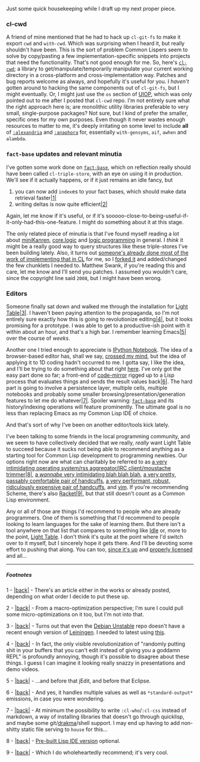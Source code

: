 Just some quick housekeeping while I draft up my next proper piece.

### cl-cwd

A friend of mine mentioned that he had to hack up `cl-git-fs` to make it export `cwd` and `with-cwd`. Which was surprising when I heard it, but really shouldn't have been. This is the sort of problem Common Lispers seem to solve by copy/pasting a few implementation-specific snippets into projects that need the functionality. That's not good enough for me. So, here's [`cl-cwd`](https://github.com/Inaimathi/cl-cwd); a library to get/manipulate/temporarily manipulate your current working directory in a cross-platform and cross-implementation way. Patches and bug reports welcome as always, and hopefully it's useful for you. I *haven't* gotten around to hacking the same components out of `cl-git-fs`, but I might eventually. Or, I might just use the `os` section of [UIOP](http://quickdocs.org/uiop/), which was only pointed out to me after I posted that `cl-cwd` repo. I'm not entirely sure what the right approach here is; are monolithic utility libraries preferable to very small, single-purpose packages? Not sure, but I kind of prefer the smaller, specific ones for my own purposes. Even though it never wastes enough resources to matter to me, it's deeply irritating on some level to include **all** of [`:alexandria`](http://www.cliki.net/Alexandria) and [`:anaphora`](http://www.cliki.net/Anaphora) for, essentially `with-gensyms`, `aif`, `awhen` and `alambda`.

### `fact-base` updates and relevant minutia

I've gotten some work done on [`fact-base`](https://github.com/Inaimathi/fact-base), which on reflection really should have been called `cl-triple-store`, with an eye on using it in production. We'll see if it actually happens, or if it just remains an idle fancy, but


1.   you can now add `index`es to your fact bases, which should make data retrieval faster<a name="note-Thu-Mar-20-195226EDT-2014"></a>[|1|](#foot-Thu-Mar-20-195226EDT-2014)
1.   writing deltas is now quite efficient<a name="note-Thu-Mar-20-195230EDT-2014"></a>[|2|](#foot-Thu-Mar-20-195230EDT-2014)


Again, let me know if it's useful, or if it's sooooo-close-to-being-useful-if-it-only-had-this-one-feature. I might do something about it at this stage.

The only related piece of minutia is that I've found myself reading a lot about [miniKanren](http://minikanren.org/), [core.logic](https://github.com/clojure/core.logic) and [logic programming](https://en.wikipedia.org/wiki/Logic_programming) in general. I *think* it might be a really good way to query structures like these triple-stores I've been building lately. Also, it turns out [someone's already done most of the work of implementing that in CL](http://common-lisp.net/project/cl-kanren-trs/) for me, so I [forked it](https://github.com/Inaimathi/cl-kanren-trs) and added/changed the few chunklets I needed to. Matthew Swank, if you're reading this and care, let me know and I'll send you patches. I assumed you wouldn't care, since the copyright line said `2008`, but I might have been wrong.

### Editors

Someone finally sat down and walked me through the installation for [Light Table](http://www.lighttable.com/)<a name="note-Thu-Mar-20-195232EDT-2014"></a>[|3|](#foot-Thu-Mar-20-195232EDT-2014). I haven't been paying attention to the propaganda, so I'm not entirely sure exactly how this is going to revolutionize editing<a name="note-Thu-Mar-20-195235EDT-2014"></a>[|4|](#foot-Thu-Mar-20-195235EDT-2014), but it looks promising for a prototype. I was able to get to a productive-ish point with it within about an hour, and that's a high bar. I remember learning Emacs<a name="note-Thu-Mar-20-195237EDT-2014"></a>[|5|](#foot-Thu-Mar-20-195237EDT-2014) over the course of *weeks*.

Another one I tried enough to appreciate is [IPython Notebook](http://ipython.org/notebook.html). The idea of a browser-based editor has, shall we say, [crossed my mind](http://langnostic.blogspot.ca/2014/01/update-and-finer-points-of-quasimodes.html), but the idea of applying it to 1D coding hadn't occurred to me. I gotta say, I like the idea, and I'll be trying to do something about that right [here](https://github.com/Inaimathi/cl-notebook). I've only got the easy part done so far; a front-end of [code-mirror](http://codemirror.net/) rigged up to a Lisp process that evaluates things and sends the result values back<a name="note-Thu-Mar-20-195240EDT-2014"></a>[|6|](#foot-Thu-Mar-20-195240EDT-2014). The hard part is going to involve a persistence layer, multiple cells, multiple notebooks and probably some smaller browsing/presentation/generation features to let me do whatever<a name="note-Thu-Mar-20-195242EDT-2014"></a>[|7|](#foot-Thu-Mar-20-195242EDT-2014). Spoiler warning: [`fact-base`](https://github.com/Inaimathi/fact-base) and its history/indexing operations will feature prominently. The ultimate goal is no less than replacing Emacs as my Common Lisp IDE of choice.

And that's sort of why I've been on another editor/tools kick lately.

I've been talking to some friends in the local programming community, and we seem to have collectively decided that we really, *really* want Light Table to succeed because it sucks not being able to recommend anything as a starting tool for Common Lisp development to programming newbies. Our options right now are what can charitably be referred to as [a very intimidating operating system/rss aggregator/IRC client/moustache trimmer](https://www.gnu.org/software/emacs/)<a name="note-Thu-Mar-20-195245EDT-2014"></a>[|8|](#foot-Thu-Mar-20-195245EDT-2014), [a *wannabe* very intimidating blah blah blah](https://www.eclipse.org/), [a very pretty, passably comfortable pair of handcuffs](http://www.sublimetext.com/), [a very performant, robust, ridiculously expensive pair of handcuffs](http://www.lispworks.com/), and [vim](http://stackoverflow.com/questions/94792/using-vim-for-lisp-development). If you're recommending Scheme, there's also [Racket](http://www.racket-lang.org/)<a name="note-Thu-Mar-20-195247EDT-2014"></a>[|9|](#foot-Thu-Mar-20-195247EDT-2014), but that still doesn't count as a Common Lisp environment.

Any or all of those are things I'd recommend to people who are already programmers. One of them is something that I'd recommend to people looking to learn languages for the sake of learning them. But there isn't a tool anywhere on that list that compares to something like [Idle](http://docs.python.org/2/library/idle.html) or, more to the point, [Light Table](http://www.lighttable.com/). I don't think it's quite at the point where I'd switch over to it myself, but I sincerely hope it gets there. And I'll be devoting some effort to pushing that along. You can too, [since it's up](https://github.com/LightTable/LightTable) and [properly licensed](https://github.com/LightTable/LightTable/blob/master/LICENSE.md#gnu-general-public-license) and all...


* * *
##### Footnotes

1 - <a name="foot-Thu-Mar-20-195226EDT-2014"></a>[|back|](#note-Thu-Mar-20-195226EDT-2014) - There's an article either in the works or already posted, depending on what order I decide to put these up.

2 - <a name="foot-Thu-Mar-20-195230EDT-2014"></a>[|back|](#note-Thu-Mar-20-195230EDT-2014) - From a macro-optimization perspective; I'm sure I could pull some micro-optimizations on it too, but I'm not into that.

3 - <a name="foot-Thu-Mar-20-195232EDT-2014"></a>[|back|](#note-Thu-Mar-20-195232EDT-2014) - Turns out that even the [Debian Unstable](https://packages.debian.org/sid/leiningen) repo doesn't have a recent enough version of [Leiningen](https://github.com/technomancy/leiningen). I needed to latest using [this](https://raw.github.com/technomancy/leiningen/stable/bin/lein).

4 - <a name="foot-Thu-Mar-20-195235EDT-2014"></a>[|back|](#note-Thu-Mar-20-195235EDT-2014) - In fact, the only visible revolutionization of "randomly putting shit in your buffers that you can't edit instead of giving you a goddamn REPL" is profoundly annoying, though it's possible to disagree about these things. I guess I can imagine it looking really snazzy in presentations and demo videos.

5 - <a name="foot-Thu-Mar-20-195237EDT-2014"></a>[|back|](#note-Thu-Mar-20-195237EDT-2014) - ...and before that jEdit, and before that Eclipse.

6 - <a name="foot-Thu-Mar-20-195240EDT-2014"></a>[|back|](#note-Thu-Mar-20-195240EDT-2014) - And yes, it handles multiple values as well as `*standard-output*` emissions, in case you were wondering.

7 - <a name="foot-Thu-Mar-20-195242EDT-2014"></a>[|back|](#note-Thu-Mar-20-195242EDT-2014) - At minimum the possibility to write `:cl-who`/`:cl-css` instead of markdown, a way of installing libraries that doesn't go through quicklisp, and maybe some git/[drakma](https://github.com/edicl/drakma)/shell support. I may end up having to add non-shitty static file serving to `house` for this...

8 - <a name="foot-Thu-Mar-20-195245EDT-2014"></a>[|back|](#note-Thu-Mar-20-195245EDT-2014) - [Pre-built Lisp IDE version](http://common-lisp.net/project/lispbox/) optional.

9 - <a name="foot-Thu-Mar-20-195247EDT-2014"></a>[|back|](#note-Thu-Mar-20-195247EDT-2014) - Which I do wholeheartedly recommend; it's very cool.
